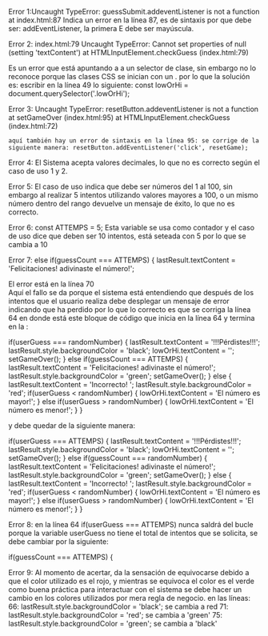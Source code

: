 Error 1:Uncaught TypeError: guessSubmit.addeventListener is not a function at index.html:87
Indica un error en la línea 87, es de sintaxis por que debe ser: addEventListener, la primera E debe ser mayúscula.

Error 2: index.html:79 Uncaught TypeError: Cannot set properties of null (setting 'textContent')
    at HTMLInputElement.checkGuess (index.html:79)

Es un error que está apuntando a a un selector de clase, sin embargo no lo reconoce porque las clases CSS se inician con un . por lo que la solución es:
escribir en la línea 49 lo siguiente: const lowOrHi = document.querySelector('.lowOrHi');	

Error 3: Uncaught TypeError: resetButton.addeventListener is not a function
    at setGameOver (index.html:95)
    at HTMLInputElement.checkGuess (index.html:72)
	
	aquí también hay un error de sintaxis en la línea 95: se corrige de la siguiente manera: resetButton.addEventListener('click', resetGame);
	

Error 4: El Sistema acepta valores decimales, lo que no es correcto según el caso de uso 1 y 2.


Error 5: El caso de uso indica que debe ser números del 1 al 100, sin embargo al realizar 
5 intentos utilizando valores mayores a 100, o un mismo número dentro del rango devuelve un mensaje de éxito, lo que no es correcto.
 
Error 6:   const ATTEMPS = 5;
Esta variable se usa como contador y el caso de uso dice que deben ser 10 intentos, está seteada con 5 por lo que se cambia a 10

Error 7: else if(guessCount === ATTEMPS) {
      lastResult.textContent = 'Felicitaciones! adivinaste el número!';

El error está en la línea 70	 
Aquí el fallo se da porque el sistema está entendiendo que después de los intentos que el usuario realiza debe desplegar un mensaje de error indicando que ha perdido
por lo que lo correcto es que se corriga la línea 64 en donde está este bloque de código que inicia en la línea 64 y termina en la :

if(userGuess === randomNumber) {
      lastResult.textContent = '!!!Pérdistes!!!';
      lastResult.style.backgroundColor = 'black';
      lowOrHi.textContent = '';
      setGameOver();
    } else if(guessCount === ATTEMPS) {
      lastResult.textContent = 'Felicitaciones! adivinaste el número!';
      lastResult.style.backgroundColor = 'green';
      setGameOver();
    } else {
      lastResult.textContent = 'Incorrecto! ';
      lastResult.style.backgroundColor = 'red';
      if(userGuess < randomNumber) {
        lowOrHi.textContent = 'El número es mayor!';
      } else if(userGuess > randomNumber) {
        lowOrHi.textContent = 'El número es menor!';
      }
    }
	
y debe quedar de la siguiente manera:

if(userGuess === ATTEMPS) {
      lastResult.textContent = '!!!Pérdistes!!!';
      lastResult.style.backgroundColor = 'black';
      lowOrHi.textContent = '';
      setGameOver();
    } else if(guessCount === randomNumber) {
      lastResult.textContent = 'Felicitaciones! adivinaste el número!';
      lastResult.style.backgroundColor = 'green';
      setGameOver();
} else {
      lastResult.textContent = 'Incorrecto! ';
      lastResult.style.backgroundColor = 'red';
      if(userGuess < randomNumber) {
        lowOrHi.textContent = 'El número es mayor!';
      } else if(userGuess > randomNumber) {
        lowOrHi.textContent = 'El número es menor!';
      }
    }

Error 8: en la línea 64 
if(userGuess === ATTEMPS)
 nunca saldrá del bucle porque la variable userGuess no tiene el total de intentos que se solicita, se debe cambiar por la siguiente:
 
 if(guessCount === ATTEMPS) {

Error 9:
Al momento de acertar, da la sensación de equivocarse debido a que el color utilizado es el rojo, y mientras se equivoca el color es el verde
como buena práctica para interactuar con el sistema se debe hacer un cambio en los colores utilizados por mera regla de negocio.
en las líneas:
66: lastResult.style.backgroundColor = 'black'; se cambia a red
71: lastResult.style.backgroundColor = 'red'; se cambia a 'green'
75: lastResult.style.backgroundColor = 'green'; se cambia a 'black'